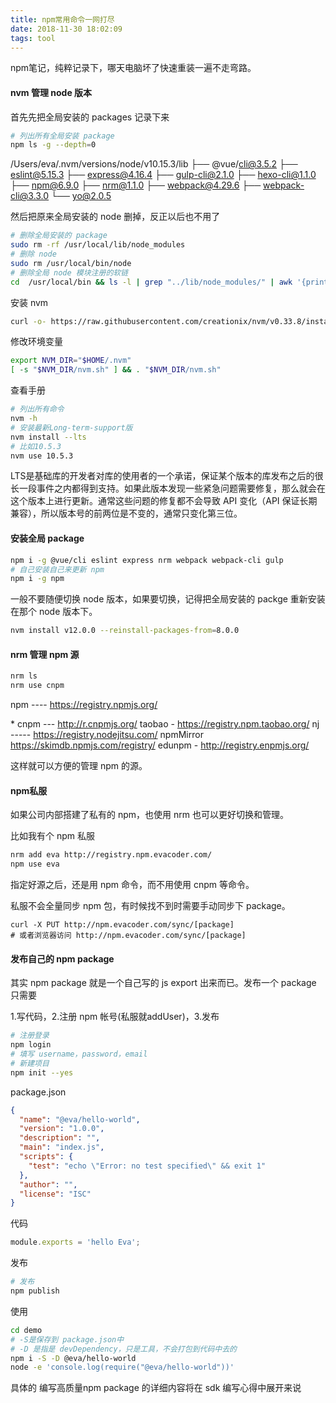 ```yaml
---
title: npm常用命令一网打尽
date: 2018-11-30 18:02:09
tags: tool
---
```


npm笔记，纯粹记录下，哪天电脑坏了快速重装一遍不走弯路。
<!-- more -->
####  nvm 管理 node 版本

首先先把全局安装的 packages 记录下来

```bash
# 列出所有全局安装 package
npm ls -g --depth=0
```

/Users/eva/.nvm/versions/node/v10.15.3/lib
├── @vue/cli@3.5.2
├── eslint@5.15.3
├── express@4.16.4
├── gulp-cli@2.1.0
├── hexo-cli@1.1.0
├── npm@6.9.0
├── nrm@1.1.0
├── webpack@4.29.6
├── webpack-cli@3.3.0
└── yo@2.0.5

然后把原来全局安装的 node 删掉，反正以后也不用了

```bash
# 删除全局安装的 package
sudo rm -rf /usr/local/lib/node_modules
# 删除 node
sudo rm /usr/local/bin/node
# 删除全局 node 模块注册的软链
cd  /usr/local/bin && ls -l | grep "../lib/node_modules/" | awk '{print $9}'| xargs rm
```

安装 nvm

```bash
curl -o- https://raw.githubusercontent.com/creationix/nvm/v0.33.8/install.sh | bash
```

修改环境变量

```bash
export NVM_DIR="$HOME/.nvm"
[ -s "$NVM_DIR/nvm.sh" ] && . "$NVM_DIR/nvm.sh"
```

查看手册

```bash
# 列出所有命令
nvm -h
# 安装最新Long-term-support版
nvm install --lts
# 比如10.5.3
nvm use 10.5.3
```

LTS是基础库的开发者对库的使用者的一个承诺，保证某个版本的库发布之后的很长一段事件之内都得到支持。如果此版本发现一些紧急问题需要修复，那么就会在这个版本上进行更新。通常这些问题的修复都不会导致 API 变化（API 保证长期兼容），所以版本号的前两位是不变的，通常只变化第三位。

#### 安装全局 package

```bash
npm i -g @vue/cli eslint express nrm webpack webpack-cli gulp
# 自己安装自己来更新 npm
npm i -g npm
```

一般不要随便切换 node 版本，如果要切换，记得把全局安装的 packge 重新安装在那个 node 版本下。

```bash
nvm install v12.0.0 --reinstall-packages-from=8.0.0
```

#### nrm 管理 npm 源

```bash
nrm ls
nrm use cnpm
```

  npm ---- https://registry.npmjs.org/

\* cnpm --- http://r.cnpmjs.org/
taobao - https://registry.npm.taobao.org/
nj ----- https://registry.nodejitsu.com/
npmMirror  https://skimdb.npmjs.com/registry/
edunpm - http://registry.enpmjs.org/

这样就可以方便的管理 npm 的源。

#### npm私服

如果公司内部搭建了私有的 npm，也使用 nrm 也可以更好切换和管理。

比如我有个 npm 私服

```bash
nrm add eva http://registry.npm.evacoder.com/ 
npm use eva
```

指定好源之后，还是用 npm 命令，而不用使用 cnpm 等命令。

私服不会全量同步 npm 包，有时候找不到时需要手动同步下 package。

```
curl -X PUT http://npm.evacoder.com/sync/[package] 
# 或者浏览器访问 http://npm.evacoder.com/sync/[package]
```

#### 发布自己的 npm package

其实 npm package 就是一个自己写的 js export 出来而已。发布一个 package 只需要

1.写代码，2.注册 npm 帐号(私服就addUser)，3.发布

```bash
# 注册登录
npm login
# 填写 username，password，email
# 新建项目
npm init --yes
```

package.json

```json
{
  "name": "@eva/hello-world",
  "version": "1.0.0",
  "description": "",
  "main": "index.js",
  "scripts": {
  	"test": "echo \"Error: no test specified\" && exit 1"
  },
  "author": "",
  "license": "ISC"
}
```

代码

```js
module.exports = 'hello Eva';
```

发布

```bash
# 发布
npm publish
```

使用

```bash
cd demo
# -S是保存到 package.json中
# -D 是指是 devDependency，只是工具，不会打包到代码中去的
npm i -S -D @eva/hello-world
node -e 'console.log(require("@eva/hello-world"))'
```

具体的 编写高质量npm package 的详细内容将在 sdk 编写心得中展开来说